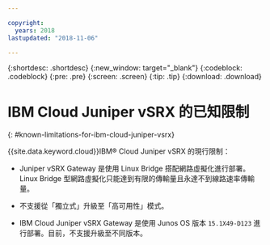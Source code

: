```yaml
---

copyright:
  years: 2018
lastupdated: "2018-11-06"

---
```


{:shortdesc: .shortdesc}
{:new_window: target="_blank"}
{:codeblock: .codeblock}
{:pre: .pre}
{:screen: .screen}
{:tip: .tip}
{:download: .download}

# IBM Cloud Juniper vSRX 的已知限制
{: #known-limitations-for-ibm-cloud-juniper-vsrx}

{{site.data.keyword.cloud}}IBM® Cloud Juniper vSRX 的現行限制：

* Juniper vSRX Gateway 是使用 Linux Bridge 搭配網路虛擬化進行部署。Linux Bridge 型網路虛擬化只能達到有限的傳輸量且永達不到線路速率傳輸量。

* 不支援從「獨立式」升級至「高可用性」模式。

* IBM Cloud Juniper vSRX Gateway 是使用 Junos OS 版本 `15.1X49-D123` 進行部署。目前，不支援升級至不同版本。

